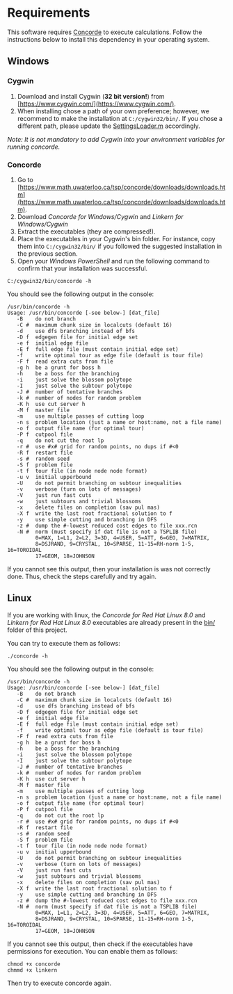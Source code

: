 # Requirements

This software requires [Concorde](https://www.math.uwaterloo.ca/tsp/concorde.html) to execute calculations. Follow the instructions below to install this dependency in your operating system.

## Windows

### Cygwin

1. Download and install Cygwin (**32 bit version!**) from [https://www.cygwin.com/](https://www.cygwin.com/).
2. When installing chose a path of your own preference; however, we recommend to make the installation at `C:/cygwin32/bin/`. If you chose a different path, please update the [SettingsLoader.m](./SettingsLoader.m) accordingly.

*Note: It is not mandatory to add Cygwin into your environment variables for running concorde.*

### Concorde

1. Go to [https://www.math.uwaterloo.ca/tsp/concorde/downloads/downloads.htm](https://www.math.uwaterloo.ca/tsp/concorde/downloads/downloads.htm).
2. Download *Concorde for Windows/Cygwin* and *Linkern for Windows/Cygwin*
3. Extract the executables (they are compressed!).
4. Place the executables in your Cygwin's bin folder. For instance, copy them into `C:/cygwin32/bin/` if you followed the suggested installation in the previous section.
5. Open your *Windows PowerShell* and run the following command to confirm that your installation was successful.

```shell
C:/cygwin32/bin/concorde -h
```

You should see the following output in the console:

```shell
/usr/bin/concorde -h
Usage: /usr/bin/concorde [-see below-] [dat_file]
   -B    do not branch
   -C #  maximum chunk size in localcuts (default 16)
   -d    use dfs branching instead of bfs
   -D f  edgegen file for initial edge set
   -e f  initial edge file
   -E f  full edge file (must contain initial edge set)
   -f    write optimal tour as edge file (default is tour file)
   -F f  read extra cuts from file
   -g h  be a grunt for boss h
   -h    be a boss for the branching
   -i    just solve the blossom polytope
   -I    just solve the subtour polytope
   -J #  number of tentative branches
   -k #  number of nodes for random problem
   -K h  use cut server h
   -M f  master file
   -m    use multiple passes of cutting loop
   -n s  problem location (just a name or host:name, not a file name)
   -o f  output file name (for optimal tour)
   -P f  cutpool file
   -q    do not cut the root lp
   -r #  use #x# grid for random points, no dups if #<0
   -R f  restart file
   -s #  random seed
   -S f  problem file
   -t f  tour file (in node node node format)
   -u v  initial upperbound
   -U    do not permit branching on subtour inequalities
   -v    verbose (turn on lots of messages)
   -V    just run fast cuts
   -w    just subtours and trivial blossoms
   -x    delete files on completion (sav pul mas)
   -X f  write the last root fractional solution to f
   -y    use simple cutting and branching in DFS
   -z #  dump the #-lowest reduced cost edges to file xxx.rcn
   -N #  norm (must specify if dat file is not a TSPLIB file)
         0=MAX, 1=L1, 2=L2, 3=3D, 4=USER, 5=ATT, 6=GEO, 7=MATRIX,
         8=DSJRAND, 9=CRYSTAL, 10=SPARSE, 11-15=RH-norm 1-5, 16=TOROIDAL
         17=GEOM, 18=JOHNSON
```

If you cannot see this output, then your installation is was not correctly done. Thus, check the steps carefully and try again.

## Linux

If you are working with linux, the *Concorde for Red Hat Linux 8.0* and *Linkern for Red Hat Linux 8.0* executables are already present in the [bin/](./bin/) folder of this project.

You can try to execute them as follows:

```shell
./concorde -h
```

You should see the following output in the console:

```shell
/usr/bin/concorde -h
Usage: /usr/bin/concorde [-see below-] [dat_file]
   -B    do not branch
   -C #  maximum chunk size in localcuts (default 16)
   -d    use dfs branching instead of bfs
   -D f  edgegen file for initial edge set
   -e f  initial edge file
   -E f  full edge file (must contain initial edge set)
   -f    write optimal tour as edge file (default is tour file)
   -F f  read extra cuts from file
   -g h  be a grunt for boss h
   -h    be a boss for the branching
   -i    just solve the blossom polytope
   -I    just solve the subtour polytope
   -J #  number of tentative branches
   -k #  number of nodes for random problem
   -K h  use cut server h
   -M f  master file
   -m    use multiple passes of cutting loop
   -n s  problem location (just a name or host:name, not a file name)
   -o f  output file name (for optimal tour)
   -P f  cutpool file
   -q    do not cut the root lp
   -r #  use #x# grid for random points, no dups if #<0
   -R f  restart file
   -s #  random seed
   -S f  problem file
   -t f  tour file (in node node node format)
   -u v  initial upperbound
   -U    do not permit branching on subtour inequalities
   -v    verbose (turn on lots of messages)
   -V    just run fast cuts
   -w    just subtours and trivial blossoms
   -x    delete files on completion (sav pul mas)
   -X f  write the last root fractional solution to f
   -y    use simple cutting and branching in DFS
   -z #  dump the #-lowest reduced cost edges to file xxx.rcn
   -N #  norm (must specify if dat file is not a TSPLIB file)
         0=MAX, 1=L1, 2=L2, 3=3D, 4=USER, 5=ATT, 6=GEO, 7=MATRIX,
         8=DSJRAND, 9=CRYSTAL, 10=SPARSE, 11-15=RH-norm 1-5, 16=TOROIDAL
         17=GEOM, 18=JOHNSON
```

If you cannot see this output, then check if the executables have permissions for execution. You can enable them as follows:

```shell
chmod +x concorde
chmmd +x linkern
```

Then try to execute concorde again.

